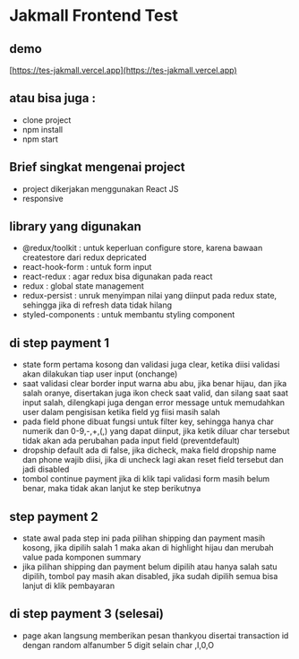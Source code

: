 # Jakmall Frontend Test

## demo
[https://tes-jakmall.vercel.app](https://tes-jakmall.vercel.app)

## atau bisa juga :
- clone project
- npm install
- npm start

## Brief singkat mengenai project
- project dikerjakan menggunakan React JS
- responsive

## library yang digunakan
- @redux/toolkit : untuk keperluan configure store, karena bawaan createstore dari redux depricated
- react-hook-form : untuk form input
- react-redux : agar redux bisa digunakan pada react
- redux : global state management
- redux-persist : unruk menyimpan nilai yang diinput pada redux state, sehingga jika di refresh data tidak hilang
- styled-components : untuk membantu styling component

## di step payment 1
- state form pertama kosong dan validasi juga clear, ketika diisi validasi akan dilakukan tiap user input (onchange)
- saat validasi clear border input warna abu abu, jika benar hijau, dan jika salah oranye, disertakan juga ikon check saat valid, dan silang saat saat input salah, dilengkapi juga dengan error message untuk memudahkan user dalam pengisisan ketika field yg fiisi masih salah
- pada field phone dibuat fungsi untuk filter key, sehingga hanya char numerik dan 0-9,-,+,(,) yang dapat diinput, jika ketik diluar char tersebut tidak akan ada perubahan pada input field (preventdefault)
- dropship default ada di false, jika dicheck, maka field dropship name dan phone wajib diisi, jika di uncheck lagi akan reset field tersebut dan jadi disabled
- tombol continue payment jika di klik tapi validasi form masih belum benar, maka tidak akan lanjut ke step berikutnya

## step payment 2
- state awal pada step ini pada pilihan shipping dan payment masih kosong, jika dipilih salah 1 maka akan di highlight hijau dan merubah value pada komponen summary
- jika pilihan shipping dan payment belum dipilih atau hanya salah satu dipilih, tombol pay masih akan disabled, jika sudah dipilih semua bisa lanjut di klik pembayaran

## di step payment 3 (selesai)
- page akan langsung memberikan pesan thankyou disertai transaction id dengan random alfanumber 5 digit selain char ,I,0,O

